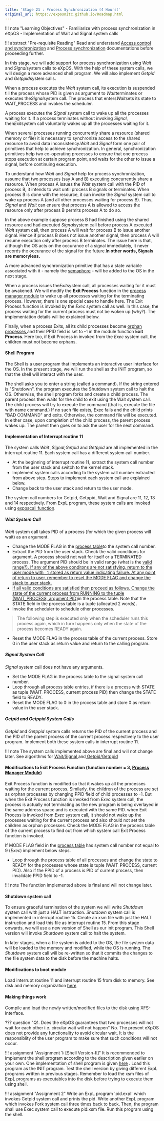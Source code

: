 ```yaml
---
title: 'Stage 21 : Process Synchronization (4 Hours)'
original_url: https://exposnitc.github.io/Roadmap.html
---
```

!!! note "Learning Objectives"
    - Familiarize with process synchronization in eXpOS
    - Implementation of Wait and Signal system calls

!!! abstract "Pre-requisite Reading"
    Read and understand [Access control and synchronization](/os_spec-files/expos_abstractions.html) and [Process synchronization](/os_spec-files/synchronization.html#process_synchronization) documentations before proceeding further.

In this stage, we will add support for process synchronization using
<i> Wait</i> and <i>Signal</i>system calls to eXpOS. With the help of these system calls, we will design a more advanced
shell program. We will also implement <i>Getpid </i> and <i>Getppid</i>system calls.

When a process executes the <i>Wait</i> system call, its execution is suspended till the process whose PID is given as argument to
<i>Wait</i>terminates or executes the<i>Signal</i>system call. The process that enters<i>Wait</i>sets its state to WAIT_PROCESS and invokes the
scheduler.

A process executes the <i>Signal</i> system call to wake up all the processes waiting for it.
If a process terminates without invoking <i>Signal</i>, then<i>Exit</i>system call voluntarily 
wakes up all the processes waiting for it.

When several processes running concurrently share a resource (shared memory or file) it is
necessary to synchronize access to the shared resource to avoid data inconsistency.<i>Wait</i>
and <i>Signal</i> form one pair of primitives that help to achieve synchronization. In general,
synchronization primitives help two co-operating processes to ensure that one process stops
execution at certain program point, and waits for the other to issue a signal, before
continuing execution.

To understand how <i>Wait</i> and <i>Signal</i> help for process synchronization, assume that
two processes (say A and B) executing concurrently share a resource. When process A issues the
<i>Wait</i> system call with the PID of process B, it intends to wait until process B signals
or terminates. When process B is done with the resource, it can invoke the
<i>Signal</i> system call to wake up process A (and all other processes waiting for process B). Thus,
<i>Signal</i> and <i>Wait</i> can ensure that process A is allowed to access the resource only after process
B permits process A to do so.

In the above example suppose process B had finished using the shared resource and had executed
<i>Signal</i>system call before process A executed <i>Wait</i> system call, then process A
will wait for process B to issue another signal. Hence if process B does not issue another
signal, then process A will resume execution only after process B terminates. The issue here is
that, although the OS acts on the occurance of a signal immediately, it never records the
occurance of the signal for the future.<b>In other words, Signals are memoryless.</b>

A more advanced synchronization primitive that has a state variable associated with it - namely the
<a href="https://en.wikipedia.org/wiki/Semaphore_(programming)" target="_blank">semaphore</a> - will be 
added to the OS in the next stage.

When a process issues the<i>Exit</i>system call, all processes waiting for it must be awakened. We will modify the
<b>Exit Process</b> function in the <a href="os_modules/Module_1.html" target="_blank">process manager module</a> 
to wake up all processes waiting for the terminating process. However, there is one special case to handle here. The Exit Process
function is invoked by the<i> Exec</i> system call as well. In this case, the process waiting
for the current process must not be woken up (why?). The implementation details will be explained below.

Finally, when a process Exits, all its child processes become <a href="https://en.wikipedia.org/wiki/Orphan_process" target="_blank">
orphan processes </a> and their PPID field is set to -1 in the module function <b>Exit Process</b>. Here too, if Exit
Process in invoked from the <i>Exec</i> system call, the children must not become orphans.

#### Shell Program

The Shell is a user program that implements an interactive user interface for the OS. In the present stage, we will run the shell as the INIT program, so that the shell will interact with the user.

The shell asks you to enter a string (called a command). If the string entered is "Shutdown", the program executes the Shutdown system call to halt the OS. Otherwise, the shell program forks and create a child process. The parent process then waits for the child to exit using the Wait system call. The child process will try to execute the command (that is, execute the file with name command.) If no such file exists, Exec fails and the child prints "BAD COMMAND" and exits. Otherwise, the command file will be executed. In either case, upon completion of the child process, the parent process wakes up. The parent then goes on to ask the user for the next command.

#### Implementation of Interrupt routine 11

The system calls <i>Wait</i> ,<i>Signal</i>,<i>Getpid</i> and <i> Getppid</i> are all
implemented in the interrupt routine 11. Each system call has a different system call number.

- At the beginning of interrupt routine 11, extract the system call number from the user stack and switch to the kernel stack.
- Implement system calls according to the system call number extracted from above step. Steps to implement each system call are explained below.
- Change back to the user stack and return to the user mode.

The system call numbers for Getpid, Getppid, Wait and Signal are 11, 12, 13 and 14 respectively. From ExpL program, these system calls are invoked using [exposcall function](https://exposnitc.github.io/os_spec-files/dynamicmemoryroutines.html).

##### Wait System Call

<i>Wait</i> system call takes PID of a process (for which the given process will wait) as an argument.

- Change the MODE FLAG in the <a href="os_design-files/process_table.html" target="_blank"> process table</a>to the system call number.
- Extract the PID from the user stack. Check the valid conditions for argument. A process should not wait for itself or a TERMINATED process. The argument PID should be in valid range (what is the <a href="os_design-files/process_table.html" target="_blank">valid range?). If any of the above conditons are not satisfying, return to the user mode with `-1` stored as return value indicating failure. At any point of return to user, remember to reset the MODE FLAG and change the stack to user stack.
- If all valid conditions are satisfied then proceed as follows. Change the state of the current process from RUNNING to the tuple <a href="os_design-files/process_table.html#state" target="_blank">(WAIT_PROCESS, argument PID)</a>in the process table. Note that the STATE field in the process table is a tuple (allocated 2 words).
- Invoke the scheduler to schedule other processes.
> The following step is executed only when the scheduler runs this process again, which in turn happens only when the state of the process becomes READY again.
- Reset the MODE FLAG in the process table of the current process.
Store 0 in the user stack as return value and return to the calling program.


##### Signal System Call

<i>Signal</i> system call does not have any arguments.

- Set the MODE FLAG in the process table to the signal system call number.
- Loop through all process table entries, if there is a process with STATE as tuple (WAIT_PROCESS, current process PID) then change the STATE field to READY.
- Reset the MODE FLAG to 0 in the process table and store 0 as
return value in the user stack.

##### Getpid and Getppid System Calls

_Getpid_ and _Getppid_ system calls returns the PID of the current process and the PID of the parent process of the current process respectively to the user program. Implement both these system calls in interrupt routine 11.

!!! note 
    The system calls implemented above are final and will not change later.
    See algorithms for <a href="os_design-files/synchronization_algos.html" target="_blank">
    Wait/Signal </a> and<a href="os_design-files/proc_misc.html" target="_blank">
    Getpid/Getppid </a>

#### Modifications to Exit Process Function (function number = 3, <a href="os_modules/Module_1.html" target="_blank">Process Manager Module</a>)

Exit Process function is modified so that it wakes up all the processes waiting for the current process. Similarly, the children of the process are set as orphan processes by changing PPID field of child processes to -1. But when the Exit Process function is invoked from _Exec_ system call, the process is actually not terminating as the new program is being overlayed in the same address space and is executed with the same PID. when Exit Process is invoked from _Exec_ system call, it should not wake up the processes waiting for the current process and also should not set the children as orphan processes. Check the MODE FLAG in the process table of the current process to find out from which system call Exit Process function is invoked.

If MODE FLAG field in the <a href="os_design-files/process_table.html" target="_blank">
process table</a> has system call number not equal to 9 (<i>Exec</i>)
implement below steps.

- Loop through the process table of all processes and change the state to READY for the
processes whose state is tuple (WAIT_PROCESS, current PID). Also if the PPID of a process
is PID of current process, then invalidate PPID field to -1.

!!! note 
    The function implemented above is final and will not change later.

#### Shutdown system call

To ensure graceful termination of the system we will write _Shutdown_ system call with just a HALT instruction. _Shutdown_ system call is implemented in interrupt routine 15. Create an xsm file with just the HALT instruction and load this file as interrupt routine 15. From this stage onwards, we will use a new version of Shell as our init program. This Shell version will invoke _Shutdown_ system call to halt the system.

In later stages, when a file system is added to the OS, the file system data will be loaded to the memory and modified, while the OS is running. The _Shutdown_ system call will be re-written so that it commits the changes to the file system data to the disk before the machine halts.

#### Modifications to boot module
Load interrupt routine 11 and interrupt routine 15 from disk to memory. See disk and memory
organization <a href="os_implementation.html" target="_blank">here</a>.

#### Making things work
Compile and load the newly written/modified files to the disk using XFS-interface.

??? question "Q1. Does the eXpOS guarantees that two processes will not wait for each other i.e. circular wait will not happen"
    No. The present eXpOS does not provide any functionality to avoid circular wait. It is the responsiblity of the user program to make sure that such conditions will not occur.

!!! assignment "Assignment 1: [Shell Version-II]"
    It is recommended to implement the shell program according to the description given earlier on your own. One implementation of shell program is given [here](test_prog.html#shell_version_2_p) . Load this program as the INIT program. Test the shell version by giving different ExpL programs written in previous stages. Remember to load the xsm files of ExpL programs as executables into the disk before trying to execute them using shell.

!!! assignment "Assignment 2"
    Write an ExpL program 'pid.expl' which invokes Getpid system call and prints the pid. Write another ExpL program which invokes Fork system call three times back to back. Then, the program shall use Exec system call to execute pid.xsm file. Run this program using the shell.